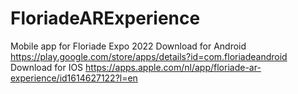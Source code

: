 # FloriadeARExperience
Mobile app for Floriade Expo 2022
Download for Android https://play.google.com/store/apps/details?id=com.floriadeandroid
Download for IOS https://apps.apple.com/nl/app/floriade-ar-experience/id1614627122?l=en
